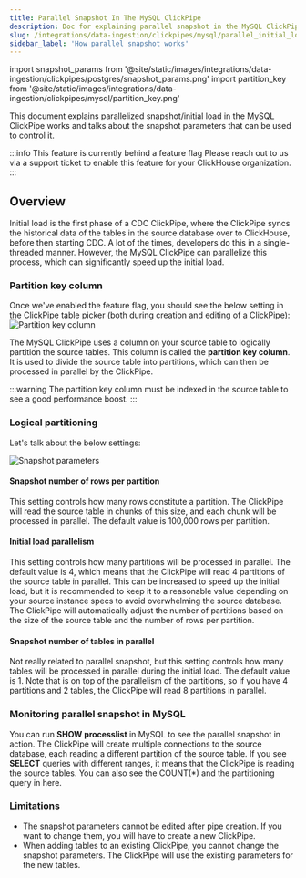 ```yaml
---
title: Parallel Snapshot In The MySQL ClickPipe
description: Doc for explaining parallel snapshot in the MySQL ClickPipe
slug: /integrations/data-ingestion/clickpipes/mysql/parallel_initial_load
sidebar_label: 'How parallel snapshot works'
---
```


import snapshot_params from '@site/static/images/integrations/data-ingestion/clickpipes/postgres/snapshot_params.png'
import partition_key from '@site/static/images/integrations/data-ingestion/clickpipes/mysql/partition_key.png'

This document explains parallelized snapshot/initial load in the MySQL ClickPipe works and talks about the snapshot parameters that can be used to control it.

:::info This feature is currently behind a feature flag
Please reach out to us via a support ticket to enable this feature for your ClickHouse organization.
:::

## Overview

Initial load is the first phase of a CDC ClickPipe, where the ClickPipe syncs the historical data of the tables in the source database over to ClickHouse, before then starting CDC. A lot of the times, developers do this in a single-threaded manner.
However, the MySQL ClickPipe can parallelize this process, which can significantly speed up the initial load.

### Partition key column

Once we've enabled the feature flag, you should see the below setting in the ClickPipe table picker (both during creation and editing of a ClickPipe):
<img src={partition_key} alt="Partition key column" />

The MySQL ClickPipe uses a column on your source table to logically partition the source tables. This column is called the **partition key column**. It is used to divide the source table into partitions, which can then be processed in parallel by the ClickPipe.

:::warning
The partition key column must be indexed in the source table to see a good performance boost.
:::

### Logical partitioning

Let's talk about the below settings:

<img src={snapshot_params} alt="Snapshot parameters" />

#### Snapshot number of rows per partition
This setting controls how many rows constitute a partition. The ClickPipe will read the source table in chunks of this size, and each chunk will be processed in parallel. The default value is 100,000 rows per partition.

#### Initial load parallelism
This setting controls how many partitions will be processed in parallel. The default value is 4, which means that the ClickPipe will read 4 partitions of the source table in parallel. This can be increased to speed up the initial load, but it is recommended to keep it to a reasonable value depending on your source instance specs to avoid overwhelming the source database. The ClickPipe will automatically adjust the number of partitions based on the size of the source table and the number of rows per partition.

#### Snapshot number of tables in parallel
Not really related to parallel snapshot, but this setting controls how many tables will be processed in parallel during the initial load. The default value is 1. Note that is on top of the parallelism of the partitions, so if you have 4 partitions and 2 tables, the ClickPipe will read 8 partitions in parallel.

### Monitoring parallel snapshot in MySQL
You can run **SHOW processlist** in MySQL to see the parallel snapshot in action. The ClickPipe will create multiple connections to the source database, each reading a different partition of the source table. If you see **SELECT** queries with different ranges, it means that the ClickPipe is reading the source tables. You can also see the COUNT(*) and the partitioning query in here.

### Limitations
- The snapshot parameters cannot be edited after pipe creation. If you want to change them, you will have to create a new ClickPipe.
- When adding tables to an existing ClickPipe, you cannot change the snapshot parameters. The ClickPipe will use the existing parameters for the new tables.
